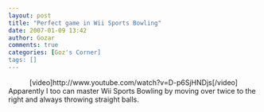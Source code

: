```yaml
---
layout: post
title: "Perfect game in Wii Sports Bowling"
date: 2007-01-09 13:42
author: Gozar
comments: true
categories: [Goz's Corner]
tags: []
---
```

<div align="center">[video]http://www.youtube.com/watch?v=D-p6SjHNDjs[/video]</div>
<div align="left"></div>
<div align="left">Apparently I too can master Wii Sports Bowling by moving over twice to the right and always throwing straight balls.</div>
